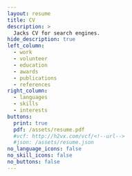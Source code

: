 ```yaml
---
layout: resume
title: CV
description: >
  Jacks CV for search engines.
hide_description: true
left_column:
  - work
  - volunteer
  - education
  - awards
  - publications
  - references
right_column:
  - languages
  - skills
  - interests
buttons:
  print: true
  pdf: /assets/resume.pdf
  #vcf: http://h2vx.com/vcf/<!--url-->
  #json: /assets/resume.json
no_language_icons: false
no_skill_icons: false
no_buttons: false
---
```

